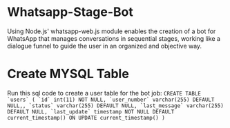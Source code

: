 # Whatsapp-Stage-Bot
Using Node.js' whatsapp-web.js module enables the creation of a bot for WhatsApp that manages conversations in sequential stages, working like a dialogue funnel to guide the user in an organized and objective way.

# Create MYSQL Table
Run this sql code to create a user table for the bot job: 
```CREATE TABLE `users` (
  `id` int(11) NOT NULL,
  `user_number` varchar(255) DEFAULT NULL,,
  `status` varchar(255) DEFAULT NULL,
  `last_message` varchar(255) DEFAULT NULL,
  `last_update` timestamp NOT NULL DEFAULT current_timestamp() ON UPDATE current_timestamp()
)```
